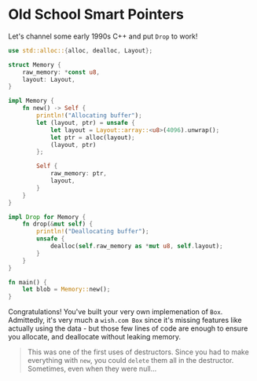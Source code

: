 # Old School Smart Pointers

Let's channel some early 1990s C++ and put `Drop` to work!

```rust
use std::alloc::{alloc, dealloc, Layout};

struct Memory {
    raw_memory: *const u8,
    layout: Layout,
}

impl Memory {
    fn new() -> Self {
        println!("Allocating buffer");
        let (layout, ptr) = unsafe {
            let layout = Layout::array::<u8>(4096).unwrap();
            let ptr = alloc(layout);
            (layout, ptr)
        };

        Self {
            raw_memory: ptr,
            layout,
        }
    }
}

impl Drop for Memory {
    fn drop(&mut self) {
        println!("Deallocating buffer");
        unsafe {
            dealloc(self.raw_memory as *mut u8, self.layout);
        }
    }
}

fn main() {
    let blob = Memory::new();
}

```

Congratulations! You've built your very own implemenation of `Box`. Admittedly, it's very much a `wish.com Box` since it's missing features like actually using the data - but those few lines of code are enough to ensure you allocate, and deallocate without leaking memory.

> This was one of the first uses of destructors. Since you had to make everything with `new`, you could `delete` them all in the destructor. Sometimes, even when they were null...